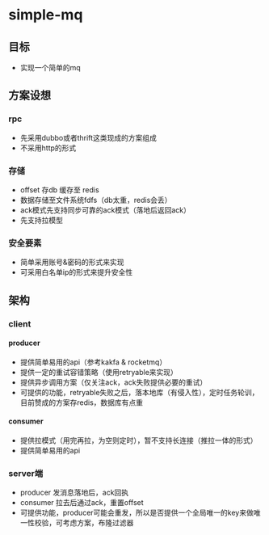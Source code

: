 # simple-mq
## 目标
- 实现一个简单的mq
## 方案设想
### rpc
- 先采用dubbo或者thrift这类现成的方案组成
- 不采用http的形式
### 存储
- offset 存db 缓存至 redis
- 数据存储至文件系统fdfs（db太重，redis会丢）
- ack模式先支持同步可靠的ack模式（落地后返回ack）
- 先支持拉模型
### 安全要素
- 简单采用账号&密码的形式来实现
- 可采用白名单ip的形式来提升安全性

## 架构
### client
#### producer
- 提供简单易用的api（参考kakfa & rocketmq）
- 提供一定的重试容错策略（使用retryable来实现）
- 提供异步调用方案（仅关注ack，ack失败提供必要的重试）
- 可提供的功能，retryable失败之后，落本地库（有侵入性），定时任务轮训，目前赞成的方案存redis，数据库有点重
#### consumer
- 提供拉模式（用完再拉，为空则定时），暂不支持长连接（推拉一体的形式）
- 提供简单易用的api
### server端
- producer 发消息落地后，ack回执
- consumer 拉去后通过ack，重置offset
- 可提供功能，producer可能会重发，所以是否提供一个全局唯一的key来做唯一性校验，可考虑方案，布隆过滤器
